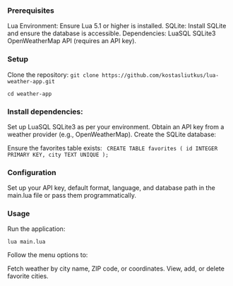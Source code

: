 ### Prerequisites
Lua Environment: Ensure Lua 5.1 or higher is installed.
SQLite: Install SQLite and ensure the database is accessible.
Dependencies:
LuaSQL SQLite3
OpenWeatherMap API (requires an API key).

### Setup
Clone the repository:
`git clone https://github.com/kostasliutkus/lua-weather-app.git`

`cd weather-app`

### Install dependencies:

Set up LuaSQL SQLite3 as per your environment.
Obtain an API key from a weather provider (e.g., OpenWeatherMap).
Create the SQLite database:

Ensure the favorites table exists:
`
CREATE TABLE favorites (
    id INTEGER PRIMARY KEY,
    city TEXT UNIQUE
);`

### Configuration
Set up your API key, default format, language, and database path in the main.lua file or pass them programmatically.

### Usage
Run the application:

`lua main.lua`

Follow the menu options to:

Fetch weather by city name, ZIP code, or coordinates.
View, add, or delete favorite cities.
